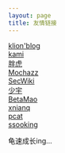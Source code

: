 ```yaml
---
layout: page
title: 友情链接
---
```


[klion'blog](https://klionsec.github.io/)<br>
[kami](https://kamisec.github.io/)<br>
[胖虎](http://www.cnblogs.com/test404)<br>
[Mochazz](https://mochazz.oschina.io/)<br>
[SecWiki](https://www.sec-wiki.com/)<br>
[少宇](https://www.90xss.cn)<br>
[BetaMao](https://betamao.me)<br>
[xnianq](https://xnianq.cn)<br>
[pcat](http://www.cnblogs.com/pcat/)<br>
[ssooking](http://www.cnblogs.com/ssooking/)<br>


龟速成长ing...

